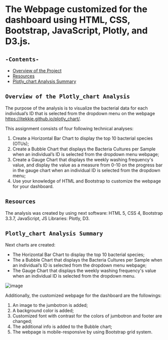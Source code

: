 # The Webpage customized for the dashboard using HTML, CSS, Bootstrap, JavaScript, Plotly, and D3.js.

## `-Contents-`	
	
- [Overview of the Project](#overview-of-the-Plotly_chart-Analysis)
- [Resources](#resources)	
- [Plotly_chart Analysis Summary](#Plotly_chart-Analysis-Summary)	

## `Overview of the Plotly_chart Analysis`	
	
The purpose of the analysis is to visualize the bacterial data for each individual’s ID that is selected from the dropdown menu on the webpage https://itekkie.github.io/plotly_chart/.

This assignment consists of four following technical analyses:
  1. Create a Horizontal Bar Chart to display the top 10 bacterial species (OTUs);
  2. Create a Bubble Chart that displays the Bacteria Cultures per Sample when an individual’s ID is selected from the dropdown menu webpage;
  3. Create a Gauge Chart that displays the weekly washing frequency's value, and display the value as a measure from 0-10 on the progress bar in the gauge chart when an individual ID is selected from the dropdown menu;
  4. Use your knowledge of HTML and Bootstrap to customize the webpage for your dashboard.
  
## `Resources`	
The analysis was created by using next software: HTML 5, CSS 4, Bootstrap 3.3.7, JavaScript, JS Libraries: Plotly, D3.

## `Plotly_chart Analysis Summary`	

Next charts are created: 
  - The Horizontal Bar Chart to display the top 10 bacterial species; 
  - The a Bubble Chart that displays the Bacteria Cultures per Sample when an individual’s ID is selected from the dropdown menu webpage;
  - The Gauge Chart that displays the weekly washing frequency's value  when an individual ID is selected from the dropdown menu.

![image](https://user-images.githubusercontent.com/68247343/133494917-4c01000d-4bd5-4b35-b5dc-8d4a49f011f7.png)

Additionally, the customized webpage for the dashboard are the followings:
  1. An image to the jumbotron is added;
  2. A background color is added;
  3. Customized font with contrast for the colors of jumbotron and footer are changed;
  4. The additional info is added to the Bubble chart;
  5. The webpage is mobile-responsive by using Bootstrap grid system.


